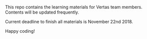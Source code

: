 This repo contains the learning materials for Vertas team members. Contents will be updated frequently.

Current deadline to finish all materials is November 22nd 2018.

Happy coding!
